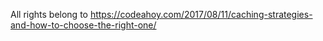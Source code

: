 All rights belong to https://codeahoy.com/2017/08/11/caching-strategies-and-how-to-choose-the-right-one/
